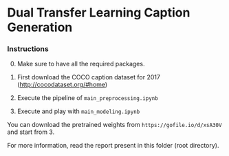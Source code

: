 # Dual Transfer Learning Caption Generation

### Instructions

0. Make sure to have all the required packages.

1. First download the COCO caption dataset for 2017 (http://cocodataset.org/#home)
2. Execute the pipeline of `main_preprocessing.ipynb`
3. Execute and play with `main_modeling.ipynb`

You can download the pretrained weights from `https://gofile.io/d/xsA30V` and start from 3.

For more information, read the report present in this folder (root directory).

